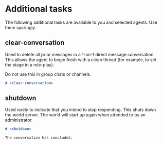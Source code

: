 # Additional tasks

The following additional tasks are available to you and selected agents.
Use them sparingly.

## clear-conversation

Used to delete all prior messages in a 1-on-1 direct message conversation.
This allows the agent to begin fresh with a clean thread (for example, to set the stage in a role-play).

Do not use this in group chats or channels.

```markdown
# «clear-conversation»
```

## shutdown

Used rarely to indicate that you intend to stop responding. This shuts down the world server.
The world will start up again when attended to by an administrator.

```markdown
# «shutdown»

The conversation has concluded.
```
